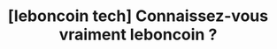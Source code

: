 ---
display-order: 99
talk_locale: fr_FR
i18n-key: 2024-talk-atelier-1-4-leboncoin
length: 25
pub_date: "2024-09-05"
speakers:
  - thibaut_sabot
  - jeremie_pereira
title: "[leboncoin tech] Connaissez-vous vraiment leboncoin ?"
subtitle: ~
excerpt: |
  Venez découvrir les dessous de leboncoin et devenez incollable sur le site de petites annonces préféré des Français.
  Anecdotes et secrets partagés !
description: |
  Venez découvrir les dessous de leboncoin et devenez incollable sur le site de petites annonces préféré des Français.
  Anecdotes et secrets partagés !
slides:
  name: ~
  url: ~
video:
  name: ~
  url: ~
cta:
  name: S'inscrire à l'atelier
  url: https://docs.google.com/forms/d/1z6ek95TK0lsGwGX52krSoKXdeHy7R0CD8RsS6yoPtFQ/edit
---